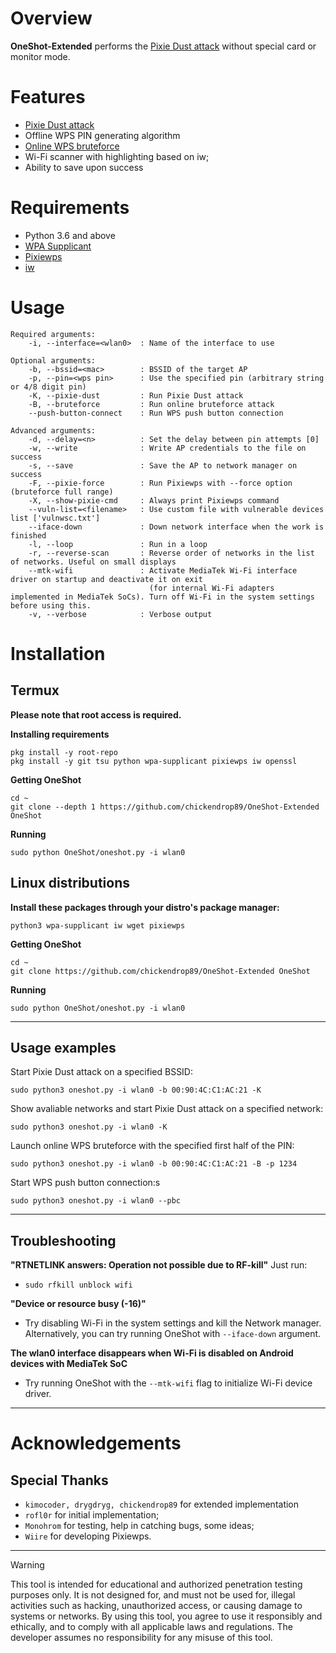 # Overview
**OneShot-Extended** performs the [Pixie Dust attack](https://forums.kali.org/showthread.php?24286-WPS-Pixie-Dust-Attack-Offline-WPS-Attack) without special card or monitor mode.

# Features
 - [Pixie Dust attack](https://forums.kali.org/showthread.php?24286-WPS-Pixie-Dust-Attack-Offline-WPS-Attack)
 - Offline WPS PIN generating algorithm
 - [Online WPS bruteforce](https://sviehb.files.wordpress.com/2011/12/viehboeck_wps.pdf)
 - Wi-Fi scanner with highlighting based on iw;
 - Ability to save upon success

# Requirements
 - Python 3.6 and above
 - [WPA Supplicant](https://www.w1.fi/wpa_supplicant/)
 - [Pixiewps](https://github.com/wiire-a/pixiewps)
 - [iw](https://wireless.wiki.kernel.org/en/users/documentation/iw)

# Usage
```
Required arguments:
    -i, --interface=<wlan0>  : Name of the interface to use

Optional arguments:
    -b, --bssid=<mac>        : BSSID of the target AP
    -p, --pin=<wps pin>      : Use the specified pin (arbitrary string or 4/8 digit pin)
    -K, --pixie-dust         : Run Pixie Dust attack
    -B, --bruteforce         : Run online bruteforce attack
    --push-button-connect    : Run WPS push button connection

Advanced arguments:
    -d, --delay=<n>          : Set the delay between pin attempts [0]
    -w, --write              : Write AP credentials to the file on success
    -s, --save               : Save the AP to network manager on success
    -F, --pixie-force        : Run Pixiewps with --force option (bruteforce full range)
    -X, --show-pixie-cmd     : Always print Pixiewps command
    --vuln-list=<filename>   : Use custom file with vulnerable devices list ['vulnwsc.txt']
    --iface-down             : Down network interface when the work is finished
    -l, --loop               : Run in a loop
    -r, --reverse-scan       : Reverse order of networks in the list of networks. Useful on small displays
    --mtk-wifi               : Activate MediaTek Wi-Fi interface driver on startup and deactivate it on exit
                               (for internal Wi-Fi adapters implemented in MediaTek SoCs). Turn off Wi-Fi in the system settings before using this.
    -v, --verbose            : Verbose output
 ```

# Installation
## Termux
**Please note that root access is required.**  

**Installing requirements**
 ```shell
 pkg install -y root-repo
 pkg install -y git tsu python wpa-supplicant pixiewps iw openssl
 ```
**Getting OneShot**
 ```shell
 cd ~
 git clone --depth 1 https://github.com/chickendrop89/OneShot-Extended OneShot
 ```
**Running**
 ```shell
 sudo python OneShot/oneshot.py -i wlan0
 ```

## Linux distributions 
**Install these packages through your distro's package manager:**
 ```shell
 python3 wpa-supplicant iw wget pixiewps
 ```
 
**Getting OneShot**
 ```shell
 cd ~
 git clone https://github.com/chickendrop89/OneShot-Extended OneShot
 ```
**Running**
 ```shell
 sudo python OneShot/oneshot.py -i wlan0
 ```

-----

## Usage examples
Start Pixie Dust attack on a specified BSSID:
 ```shell
 sudo python3 oneshot.py -i wlan0 -b 00:90:4C:C1:AC:21 -K
 ```
Show avaliable networks and start Pixie Dust attack on a specified network:
 ```shell
 sudo python3 oneshot.py -i wlan0 -K
 ```
Launch online WPS bruteforce with the specified first half of the PIN:
 ```shell
 sudo python3 oneshot.py -i wlan0 -b 00:90:4C:C1:AC:21 -B -p 1234
 ```
 Start WPS push button connection:s
 ```shell
 sudo python3 oneshot.py -i wlan0 --pbc
 ```

-----

## Troubleshooting
**"RTNETLINK answers: Operation not possible due to RF-kill"**
 Just run:
- ```sudo rfkill unblock wifi```

**"Device or resource busy (-16)"**
- Try disabling Wi-Fi in the system settings and kill the Network manager. Alternatively, you can try running OneShot with ```--iface-down``` argument.

**The wlan0 interface disappears when Wi-Fi is disabled on Android devices with MediaTek SoC**
- Try running OneShot with the `--mtk-wifi` flag to initialize Wi-Fi device driver.

-----

# Acknowledgements
## Special Thanks
* `kimocoder, drygdryg, chickendrop89` for extended implementation 
* `rofl0r` for initial implementation;
* `Monohrom` for testing, help in catching bugs, some ideas;
* `Wiire` for developing Pixiewps.

-----

> [!WARNING] 
> This tool is intended for educational and authorized penetration testing purposes only.
> It is not designed for, and must not be used for, illegal activities such as hacking, unauthorized access, or causing damage to systems or networks.
> By using this tool, you agree to use it responsibly and ethically, and to comply with all applicable laws and regulations.
> The developer assumes no responsibility for any misuse of this tool.

